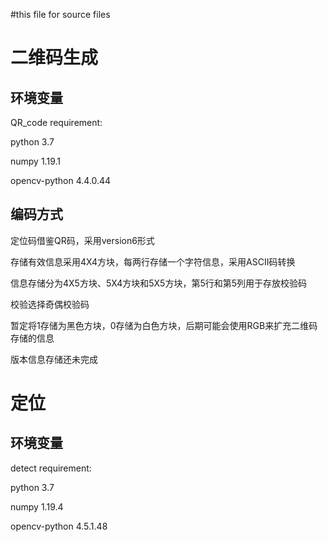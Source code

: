 #this file for source files
# 二维码生成
## 环境变量

QR_code requirement:

python 3.7

numpy 1.19.1

opencv-python 4.4.0.44

## 编码方式

定位码借鉴QR码，采用version6形式

存储有效信息采用4X4方块，每两行存储一个字符信息，采用ASCII码转换

信息存储分为4X5方块、5X4方块和5X5方块，第5行和第5列用于存放校验码

校验选择奇偶校验码

暂定将1存储为黑色方块，0存储为白色方块，后期可能会使用RGB来扩充二维码存储的信息

版本信息存储还未完成

# 定位
## 环境变量
detect requirement:

python 3.7

numpy 1.19.4

opencv-python 4.5.1.48
